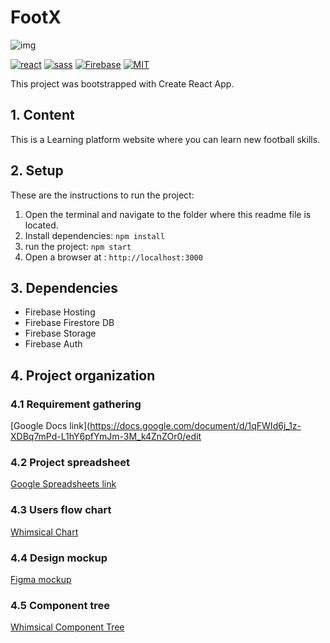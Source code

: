 # FootX

![img](https://cdn.dribbble.com/users/46743/screenshots/4406766/evertonmedical_header-dribbble.jpg?compress=1&resize=410x300)

[![react](https://img.shields.io/badge/React-20232A?style=for-the-badge&logo=react&logoColor=61DAFB)](https://reactjs.org/)
[![sass](https://img.shields.io/badge/Sass-CC6699?style=for-the-badge&logo=sass&logoColor=white)](https://sass-lang.com/)
[![Firebase](https://img.shields.io/badge/firebase-%23039BE5.svg?style=for-the-badge&logo=firebase)](https://firebase.google.com/)
[![MIT](https://camo.githubusercontent.com/3dbcfa4997505c80ef928681b291d33ecfac2dabf563eb742bb3e269a5af909c/68747470733a2f2f696d672e736869656c64732e696f2f6769746875622f6c6963656e73652f496c65726961796f2f6d61726b646f776e2d6261646765733f7374796c653d666f722d7468652d6261646765)](https://professionalprograms.mit.edu/?utm_source=google&utm_medium=cpc&utm_campaign=MIT_BRAND_PROTECTION&utm_medium=ppc&utm_term=massachusetts%20institute%20of%20technology%20mit&utm_campaign=MIT_BRAND_PROTECTION&utm_source=adwords&hsa_mt=e&hsa_src=g&hsa_tgt=kwd-325879874370&hsa_acc=2660252290&hsa_ad=406000382319&hsa_cam=8546883354&hsa_kw=massachusetts%20institute%20of%20technology%20mit&hsa_net=adwords&hsa_ver=3&hsa_grp=85551586934&gclid=CjwKCAjwr56IBhAvEiwA1fuqGvMJK9N0hVJ40ns4Qil_4byBgG-0AKpD5gEImBRlcJ1cmbHUsDzoohoCMK4QAvD_BwE)

This project was bootstrapped with Create React App.

## 1. Content

This is a Learning platform website where you can learn new football skills.

<!-- [Go to website](https://bbq-restaurant-2a1ce.web.app/) -->

## 2. Setup

These are the instructions to run the project:

1. Open the terminal and navigate to the folder where this readme file is located.
2. Install dependencies:
   `npm install`
3. run the project:
   `npm start`
4. Open a browser at : `http://localhost:3000`

## 3. Dependencies

- Firebase Hosting
- Firebase Firestore DB
- Firebase Storage
- Firebase Auth

## 4. Project organization

### 4.1 Requirement gathering

[Google Docs link](https://docs.google.com/document/d/1qFWId6j_1z-XDBq7mPd-L1hY6pfYmJm-3M_k4ZnZOr0/edit

### 4.2 Project spreadsheet

[Google Spreadsheets link](https://docs.google.com/spreadsheets/d/1rN3AfGJQrNwQckxY0lTpu61Qqt_aquz5lgfWji6Dq9w/edit#gid=894162645)

### 4.3 Users flow chart

[Whimsical Chart](https://whimsical.com/user-flow-FNvfz6xGvtWW7D4d3ECoKP)

### 4.4 Design mockup

[Figma mockup](https://www.figma.com/file/v38HuWhK5BSAjNsaMOTlyq/npa-clement-cardona-learning-platform)

### 4.5 Component tree

[Whimsical Component Tree](https://whimsical.com/component-tree-YK2EpozWkxanM1UQiiGZb)
